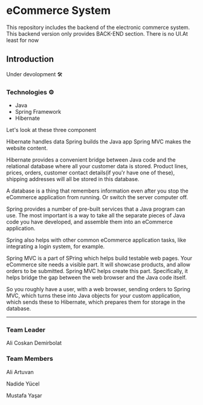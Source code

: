 # eCommerce System
This repository includes the backend of the electronic commerce system.
This backend version only provides BACK-END section. There is no UI.At least for now



## Introduction

Under devolopment 🛠️


### Technologies ⚙️
- Java
- Spring Framework
- Hibernate

Let's look at these three component

Hibernate handles data
Spring builds the Java app
Spring MVC makes the website content.

Hibernate provides a convenient bridge between Java code and the relational database where all your customer data is stored. Product lines, prices, orders, customer contact details(if you'r have one of these), shipping addresses will all be stored in this database.

A database is a thing that remembers information even after you stop the eCommerce application from running. Or switch the server computer off.

Spring provides a number of pre-built services that a Java program can use. The most important is a way to take all the separate pieces of Java code you have developed, and assemble them into an eCommerce application.

Spring also helps with other common eCommerce application tasks, like integrating a login system, for example.

Spring MVC is a part of SPring which helps build testable web pages. Your eCommerce site needs a visible part. It will showcase products, and allow orders to be submitted. Spring MVC helps create this part. Specifically, it helps bridge the gap between the web browser and the Java code itself.

So you roughly have a user, with a web browser, sending orders to Spring MVC, which turns these into Java objects for your custom application, which sends these to Hibernate, which prepares them for storage in the database.

----------------------------------------------

### Team Leader

Ali Coskan Demirbolat

### Team Members
Ali Artuvan

Nadide Yücel

Mustafa Yaşar
